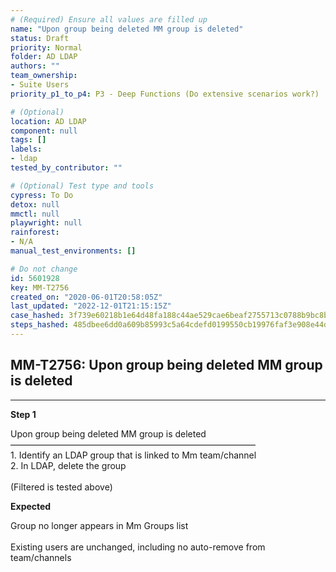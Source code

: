 ```yaml
---
# (Required) Ensure all values are filled up
name: "Upon group being deleted MM group is deleted"
status: Draft
priority: Normal
folder: AD LDAP
authors: ""
team_ownership:
- Suite Users
priority_p1_to_p4: P3 - Deep Functions (Do extensive scenarios work?)

# (Optional)
location: AD LDAP
component: null
tags: []
labels:
- ldap
tested_by_contributor: ""

# (Optional) Test type and tools
cypress: To Do
detox: null
mmctl: null
playwright: null
rainforest:
- N/A
manual_test_environments: []

# Do not change
id: 5601928
key: MM-T2756
created_on: "2020-06-01T20:58:05Z"
last_updated: "2022-12-01T21:15:15Z"
case_hashed: 3f739e60218b1e64d48fa188c44ae529cae6beaf2755713c0788b9bc8b155cc4076db2c64a99959aa29f0cf274897351
steps_hashed: 485dbee6dd0a609b85993c5a64cdefd0199550cb19976faf3e908e44dc2c0e1933425760db36d55b1cf087018eaa0e4b
---
```


<!-- (Auto-generated) Based on frontmatter's "key" and "name" -->

## MM-T2756: Upon group being deleted MM group is deleted

---

**Step 1**

Upon group being deleted MM group is deleted\
————————————————————————————\
1\. Identify an LDAP group that is linked to Mm team/channel\
2\. In LDAP, delete the group\
\
(Filtered is tested above)

**Expected**

Group no longer appears in Mm Groups list\
\
Existing users are unchanged, including no auto-remove from team/channels
